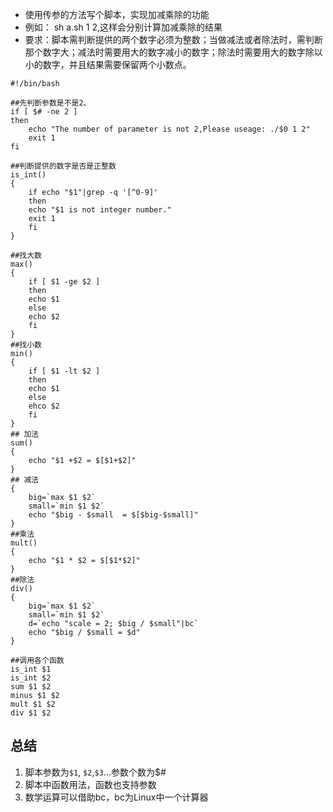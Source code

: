 - 使用传参的方法写个脚本，实现加减乘除的功能
- 例如： sh  a.sh  1 2,这样会分别计算加减乘除的结果
- 要求：脚本需判断提供的两个数字必须为整数；当做减法或者除法时，需判断那个数字大；减法时需要用大的数字减小的数字；除法时需要用大的数字除以小的数字，并且结果需要保留两个小数点。

```
#!/bin/bash

##先判断参数是不是2、
if [ $# -ne 2 ]
then
    echo "The number of parameter is not 2,Please useage: ./$0 1 2"
    exit 1
fi

##判断提供的数字是否是正整数
is_int()
{
    if echo "$1"|grep -q '[^0-9]'
    then
    echo "$1 is not integer number."
    exit 1
    fi
}

##找大数
max()
{
    if [ $1 -ge $2 ]
    then
    echo $1
    else
    echo $2
    fi
}
##找小数
min()
{
    if [ $1 -lt $2 ]
    then
    echo $1
    else
    ehco $2
    fi
}
## 加法
sum()
{
    echo "$1 +$2 = $[$1+$2]"
}
## 减法
{
    big=`max $1 $2`
    small=`min $1 $2`
    echo "$big - $small  = $[$big-$small]"
}
##乘法
mult()
{
    echo "$1 * $2 = $[$1*$2]"
}
##除法
div()
{
    big=`max $1 $2`
    small=`min $1 $2`
    d=`echo "scale = 2; $big / $small"|bc`
    echo "$big / $small = $d"
}

##调用各个函数
is_int $1
is_int $2
sum $1 $2
minus $1 $2
mult $1 $2
div $1 $2

```

## 总结

1. 脚本参数为`$1`, `$2`,`$3`...参数个数为$#
2. 脚本中函数用法，函数也支持参数
3. 数学运算可以借助bc，bc为Linux中一个计算器